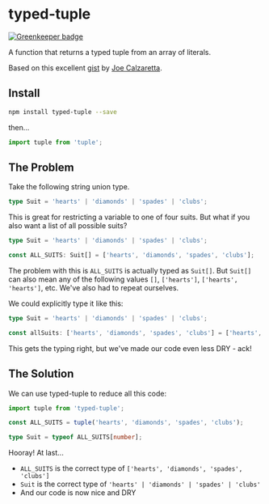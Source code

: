 # typed-tuple

[![Greenkeeper badge](https://badges.greenkeeper.io/codeandcats/typed-tuple.svg)](https://greenkeeper.io/)

A function that returns a typed tuple from an array of literals.

Based on this excellent [gist](https://gist.github.com/jcalz/381562d282ebaa9b41217d1b31e2c211/) by [Joe Calzaretta](https://github.com/jcalz).

## Install
```sh
npm install typed-tuple --save
```

then...

```typescript
import tuple from 'tuple';
```

## The Problem

Take the following string union type.

```typescript
type Suit = 'hearts' | 'diamonds' | 'spades' | 'clubs';
```

This is great for restricting a variable to one of four suits. But what if you also want a list of all possible suits?

```typescript
type Suit = 'hearts' | 'diamonds' | 'spades' | 'clubs';

const ALL_SUITS: Suit[] = ['hearts', 'diamonds', 'spades', 'clubs'];
```

The problem with this is `ALL_SUITS` is actually typed as `Suit[]`. But `Suit[]` can also mean any of the following values `[]`, `['hearts']`, `['hearts', 'hearts']`, etc. We've also had to repeat ourselves.

We could explicitly type it like this:

```typescript
type Suit = 'hearts' | 'diamonds' | 'spades' | 'clubs';

const allSuits: ['hearts', 'diamonds', 'spades', 'clubs'] = ['hearts', 'diamonds', 'spades', 'clubs'];
```

This gets the typing right, but we've made our code even less DRY - ack!

## The Solution

We can use typed-tuple to reduce all this code:

```typescript
import tuple from 'typed-tuple';

const ALL_SUITS = tuple('hearts', 'diamonds', 'spades', 'clubs');

type Suit = typeof ALL_SUITS[number];
```

Hooray! At last...
- `ALL_SUITS` is the correct type of `['hearts', 'diamonds', 'spades', 'clubs']`
- `Suit` is the correct type of `'hearts' | 'diamonds' | 'spades' | 'clubs'`
- And our code is now nice and DRY

